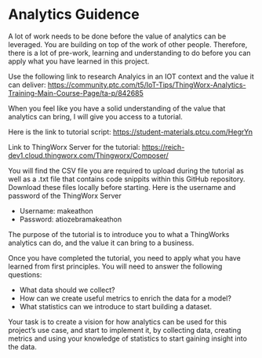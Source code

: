 # Analytics Guidence

A lot of work needs to be done before the value of analytics can be leveraged. You are building on top of the work of other people. Therefore, there is a lot of pre-work, learning and understanding to do before you can apply what you have learned in this project.

Use the following link to research Analyics in an IOT context and the value it can deliver:
https://community.ptc.com/t5/IoT-Tips/ThingWorx-Analytics-Training-Main-Course-Page/ta-p/842685

When you feel like you have a solid understanding of the value that analytics can bring, I will give you access to a tutorial.

Here is the link to tutorial script:
https://student-materials.ptcu.com/HegrYn

Link to ThingWorx Server for the tutorial:
https://reich-dev1.cloud.thingworx.com/Thingworx/Composer/

You will find the CSV file you are required to upload during the tutorial as well as a .txt file that contains code snippits within this GitHub repository. Download these files locally before starting. Here is the username and password of the ThingWorx Server

- Username: makeathon
- Password: atiozebramakeathon

The purpose of the tutorial is to introduce you to what a ThingWorks analytics can do, and the value it can bring to a business.

Once you have completed the tutorial, you need to apply what you have learned from first principles. You will need to answer the following questions:

- What data should we collect?
- How can we create useful metrics to enrich the data for a model?
- What statistics can we introduce to start building a dataset.

Your task is to create a vision for how analytics can be used for this project’s use case, and start to implement it, by collecting data, creating metrics and using your knowledge of statistics to start gaining insight into the data.
